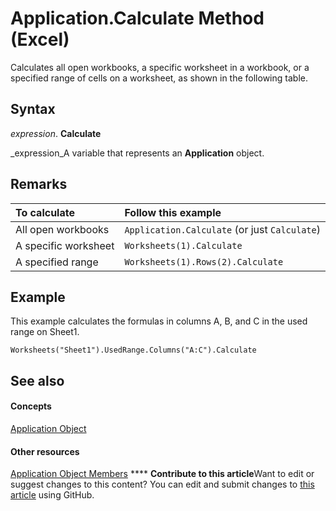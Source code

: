 
# Application.Calculate Method (Excel)

Calculates all open workbooks, a specific worksheet in a workbook, or a specified range of cells on a worksheet, as shown in the following table.


## Syntax

 _expression_. **Calculate**

 _expression_A variable that represents an  **Application** object.


## Remarks





|**To calculate**|**Follow this example**|
|:-----|:-----|
|All open workbooks| `Application.Calculate` (or just `Calculate`)|
|A specific worksheet| `Worksheets(1).Calculate`|
|A specified range| `Worksheets(1).Rows(2).Calculate`|

## Example

This example calculates the formulas in columns A, B, and C in the used range on Sheet1.


```
Worksheets("Sheet1").UsedRange.Columns("A:C").Calculate
```


## See also


#### Concepts


 [Application Object](19b73597-5cf9-4f56-8227-b5211f657f6f.md)
#### Other resources


 [Application Object Members](4cb9ca42-8d07-cc9c-2d80-4eb9a5921e1e.md)
****   **Contribute to this article**Want to edit or suggest changes to this content? You can edit and submit changes to  [this article](https://github.com/jhershey00/VBA_Excel_Test/OpenXMLCon/articles/2818a08b-1c02-9f10-db03-db509a251f60.md) using GitHub.

